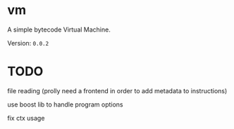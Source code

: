 # vm

A simple bytecode Virtual Machine.

Version: `0.0.2`

# TODO

file reading (prolly need a frontend in order to add metadata to instructions)

use boost lib to handle program options

fix ctx usage
